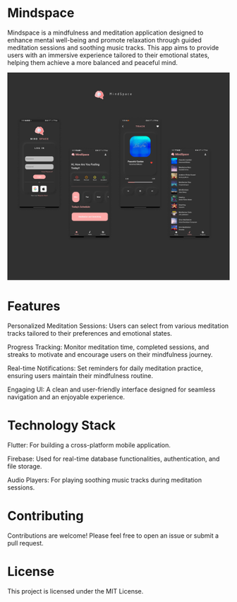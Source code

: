 # Mindspace

Mindspace is a mindfulness and meditation application designed to enhance mental well-being and promote relaxation through guided meditation sessions and soothing music tracks. This app aims to provide users with an immersive experience tailored to their emotional states, helping them achieve a more balanced and peaceful mind.

![Mindspace App Screenshot](assets/images/MindSpace.png)


# Features
Personalized Meditation Sessions: 
Users can select from various meditation tracks tailored to their preferences and emotional states.

Progress Tracking: 
  Monitor meditation time, completed sessions, and streaks to motivate and encourage users on their mindfulness journey.

Real-time Notifications: 
  Set reminders for daily meditation practice, ensuring users maintain their mindfulness routine.

Engaging UI:
  A clean and user-friendly interface designed for seamless navigation and an enjoyable experience.

# Technology Stack
Flutter: 
  For building a cross-platform mobile application.
  
Firebase: 
  Used for real-time database functionalities, authentication, and file storage.

Audio Players: 
  For playing soothing music tracks during meditation sessions.

# Contributing
Contributions are welcome! Please feel free to open an issue or submit a pull request.

# License
This project is licensed under the MIT License.
